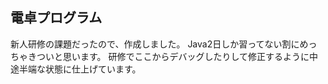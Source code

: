 ## 電卓プログラム
新人研修の課題だったので、作成しました。
Java2日しか習ってない割にめっちゃきついと思います。
研修でここからデバッグしたりして修正するように中途半端な状態に仕上げています。
